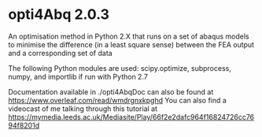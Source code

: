 # opti4Abq 2.0.3

An optimisation method in Python 2.X that runs on a set of abaqus models to minimise the difference (in a least square sense) between the FEA output and a corresponding set of data

The following Python modules are used: scipy.optimize, subprocess, numpy, and importlib if run with Python 2.7

Documentation available in ./opti4AbqDoc can also be found at https://www.overleaf.com/read/wmdrgnxkpghd
You can also find a videocast of me talking through this tutorial at https://mymedia.leeds.ac.uk/Mediasite/Play/66f2e2dafc964f16824726cc7694f8201d
